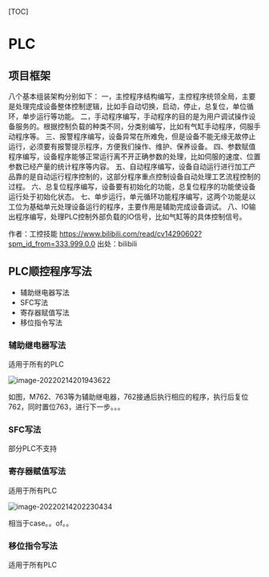 [TOC]

# PLC

## 项目框架

八个基本组装架构分别如下：
       一，主控程序结构编写，主控程序统领全局，主要是处理完成设备整体控制逻辑，比如手自动切换，启动，停止，总复位，单位循环，单步运行等功能。
        二，手动程序编写，手动程序的目的是为用户调试操作设备服务的。根据控制负载的种类不同，分类别编写，比如有气缸手动程序，伺服手动程序等。
        三、报警程序编写，设备异常在所难免，但是设备不能无缘无故停止运行，必须要有报警提示程序，方便我们操作、维护、保养设备。
        四、参数赋值程序编写，设备程序能够正常运行离不开正确参数的处理，比如伺服的速度、位置参数已经产量的统计程序等内容。
        五、自动程序编写，设备自动运行进行加工产品靠的是自动运行程序控制的，这部分程序重点控制设备自动处理工艺流程控制的过程。
        六、总复位程序编写，设备要有初始化的功能，总复位程序的功能使设备运行处于初始化状态。
        七、单步运行，单元循环功能程序编写，这两个功能是以工位为基础单元处理设备运行的程序，主要作用是辅助完成设备调试。
        八、IO输出程序编写，处理PLC控制外部负载的IO信号，比如气缸等的具体控制信号。 

作者：工控技能 https://www.bilibili.com/read/cv14290602?spm_id_from=333.999.0.0 出处：bilibili

## PLC顺控程序写法

* 辅助继电器写法
* SFC写法
* 寄存器赋值写法
* 移位指令写法

### 辅助继电器写法

适用于所有的PLC

![image-20220214201943622](https://gitee.com/tianzhendong/img/raw/master//images/202202142019949.png)

如图，M762、763等为辅助继电器，762接通后执行相应的程序，执行后复位762，同时置位763，进行下一步。。。

### SFC写法

部分PLC不支持

### 寄存器赋值写法

适用于所有PLC

![image-20220214202230434](https://gitee.com/tianzhendong/img/raw/master//images/202202142022533.png)

相当于case。。of。。

### 移位指令写法

适用于所有PLC


